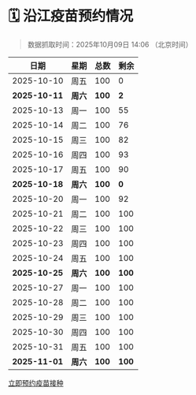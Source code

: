 # 🗓️ 沿江疫苗预约情况

> 数据抓取时间：2025年10月09日 14:06 （北京时间）

| 日期 | 星期 | 总数 | 剩余 |
|------|------|------|------|
| 2025-10-10 | 周五 | 100 | 0 |
| **2025-10-11** | **周六** | **100** | **2** |
| 2025-10-13 | 周一 | 100 | 55 |
| 2025-10-14 | 周二 | 100 | 76 |
| 2025-10-15 | 周三 | 100 | 82 |
| 2025-10-16 | 周四 | 100 | 93 |
| 2025-10-17 | 周五 | 100 | 90 |
| **2025-10-18** | **周六** | **100** | **0** |
| 2025-10-20 | 周一 | 100 | 92 |
| 2025-10-21 | 周二 | 100 | 100 |
| 2025-10-22 | 周三 | 100 | 100 |
| 2025-10-23 | 周四 | 100 | 100 |
| 2025-10-24 | 周五 | 100 | 100 |
| **2025-10-25** | **周六** | **100** | **100** |
| 2025-10-27 | 周一 | 100 | 100 |
| 2025-10-28 | 周二 | 100 | 100 |
| 2025-10-29 | 周三 | 100 | 100 |
| 2025-10-30 | 周四 | 100 | 100 |
| 2025-10-31 | 周五 | 100 | 100 |
| **2025-11-01** | **周六** | **100** | **100** |


<div class="button-container">
<a class="btn" href="http://yfzweb.ishequ.net/#/login" target="_blank">立即预约疫苗接种</a>
</div>
